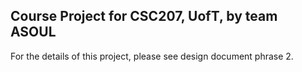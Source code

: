 ## Course Project for CSC207, UofT, by team ASOUL

For the details of this project, please see design document phrase 2.

